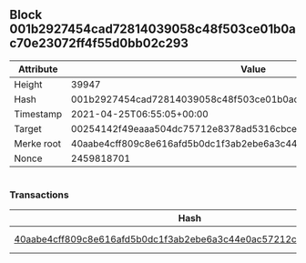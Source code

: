 ## Block 001b2927454cad72814039058c48f503ce01b0ac70e23072ff4f55d0bb02c293

Attribute | Value
--- | ---
Height | 39947
Hash | 001b2927454cad72814039058c48f503ce01b0ac70e23072ff4f55d0bb02c293
Timestamp | 2021-04-25T06:55:05+00:00
Target | 00254142f49eaaa504dc75712e8378ad5316cbcead634704b3734b6271167cc4
Merke root | 40aabe4cff809c8e616afd5b0dc1f3ab2ebe6a3c44e0ac57212c92a030792a7d
Nonce | 2459818701

```

```

### Transactions

Hash | Amount
--- | ---
[40aabe4cff809c8e616afd5b0dc1f3ab2ebe6a3c44e0ac57212c92a030792a7d](40aabe4cff809c8e616afd5b0dc1f3ab2ebe6a3c44e0ac57212c92a030792a7d.md) | 10.00000000 SKEPTI 
